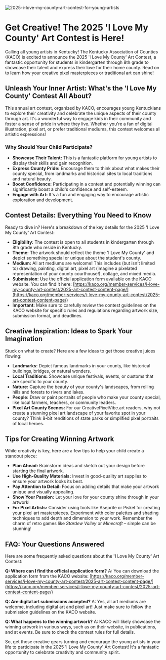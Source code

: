 ![2025-i-love-my-county-art-contest-for-young-artists](https://images.pexels.com/photos/13731064/pexels-photo-13731064.jpeg?auto=compress&cs=tinysrgb&fit=crop&h=627&w=1200)

# Get Creative! The 2025 'I Love My County' Art Contest is Here!

Calling all young artists in Kentucky! The Kentucky Association of Counties (KACO) is excited to announce the 2025 'I Love My County' Art Contest, a fantastic opportunity for students in kindergarten through 8th grade to showcase their talent and express their love for their home county. Read on to learn how your creative pixel masterpieces or traditional art can shine!

## Unleash Your Inner Artist: What's the 'I Love My County' Contest All About?

This annual art contest, organized by KACO, encourages young Kentuckians to explore their creativity and celebrate the unique aspects of their county through art. It's a wonderful way to engage kids in their community and foster a sense of pride in where they live. Whether you're a fan of digital illustration, pixel art, or prefer traditional mediums, this contest welcomes all artistic expressions!

### Why Should Your Child Participate?

*   **Showcase Their Talent:** This is a fantastic platform for young artists to display their skills and gain recognition.
*   **Express County Pride:** Encourage them to think about what makes their county special, from landmarks and historical sites to local traditions and natural beauty.
*   **Boost Confidence:** Participating in a contest and potentially winning can significantly boost a child's confidence and self-esteem.
*   **Engage with Art:** It's a fun and engaging way to encourage artistic exploration and development.

## Contest Details: Everything You Need to Know

Ready to dive in? Here's a breakdown of the key details for the 2025 'I Love My County' Art Contest:

*   **Eligibility:** The contest is open to all students in kindergarten through 8th grade who reside in Kentucky.
*   **Theme:** The artwork should reflect the theme 'I Love My County' and depict something special or unique about the student's county.
*   **Medium:** All art mediums are welcome! This includes (but isn't limited to) drawing, painting, digital art, pixel art (imagine a pixelated representation of your county courthouse!), collage, and mixed media.
*   **Submission:** Use the official application form available on the KACO website. You can find it here: [https://kaco.org/member-services/i-love-my-county-art-contest/2025-art-contest-content-page/](https://kaco.org/member-services/i-love-my-county-art-contest/2025-art-contest-content-page/)
*   **Important:** Make sure to carefully review the contest guidelines on the KACO website for specific rules and regulations regarding artwork size, submission format, and deadlines.

## Creative Inspiration: Ideas to Spark Your Imagination

Stuck on what to create? Here are a few ideas to get those creative juices flowing:

*   **Landmarks:** Depict famous landmarks in your county, like historical buildings, bridges, or natural wonders.
*   **Local Traditions:** Showcase unique festivals, events, or customs that are specific to your county.
*   **Nature:** Capture the beauty of your county's landscapes, from rolling hills and forests to rivers and lakes.
*   **People:** Draw or paint portraits of people who make your county special, like local farmers, teachers, or community leaders.
*   **Pixel Art County Scenes:** For our CreativePixelVibe.art readers, why not create a stunning pixel art landscape of your favorite spot in your county? Think 8-bit renditions of state parks or simplified pixel portraits of local heroes.

## Tips for Creating Winning Artwork

While creativity is key, here are a few tips to help your child create a standout piece:

*   **Plan Ahead:** Brainstorm ideas and sketch out your design before starting the final artwork.
*   **Use High-Quality Materials:** Invest in good-quality art supplies to ensure your artwork looks its best.
*   **Pay Attention to Detail:** Focus on adding details that make your artwork unique and visually appealing.
*   **Show Your Passion:** Let your love for your county shine through in your artwork!
*   **For Pixel Artists:** Consider using tools like Aseprite or Piskel for creating your pixel art masterpieces. Experiment with color palettes and shading techniques to add depth and dimension to your work. Remember the charm of retro games like *Stardew Valley* or *Minecraft* – simple can be stunning!

## FAQ: Your Questions Answered

Here are some frequently asked questions about the 'I Love My County' Art Contest:

**Q: Where can I find the official application form?**
A: You can download the application form from the KACO website: [https://kaco.org/member-services/i-love-my-county-art-contest/2025-art-contest-content-page/](https://kaco.org/member-services/i-love-my-county-art-contest/2025-art-contest-content-page/)

**Q: Are digital art submissions accepted?**
A: Yes, all art mediums are welcome, including digital art and pixel art! Just make sure to follow the submission guidelines on the KACO website.

**Q: What happens to the winning artwork?**
A: KACO will likely showcase the winning artwork in various ways, such as on their website, in publications, and at events. Be sure to check the contest rules for full details.

So, get those creative gears turning and encourage the young artists in your life to participate in the 2025 'I Love My County' Art Contest! It's a fantastic opportunity to celebrate creativity and community spirit.
